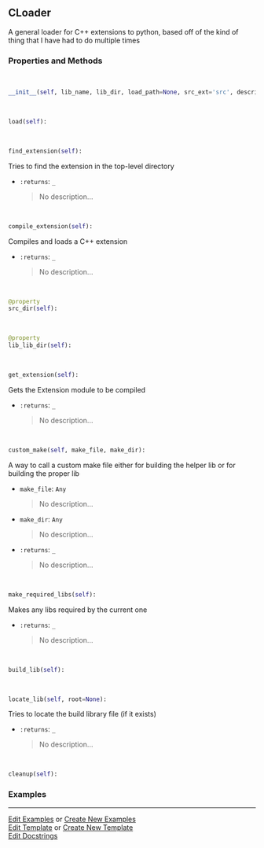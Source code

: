 ## <a id="McUtils.Extensions.CLoader.CLoader">CLoader</a>
A general loader for C++ extensions to python, based off of the kind of thing that I have had to do multiple times

### Properties and Methods
<a id="McUtils.Extensions.CLoader.CLoader.__init__" class="docs-object-method">&nbsp;</a>
```python
__init__(self, lib_name, lib_dir, load_path=None, src_ext='src', description='An extension module', version='1.0.0', include_dirs=None, runtime_dirs=None, linked_libs=None, macros=None, extra_link_args=None, extra_compile_args=None, extra_objects=None, source_files=None, build_script=None, requires_make=False, out_dir=None, cleanup_build=True): 
```

<a id="McUtils.Extensions.CLoader.CLoader.load" class="docs-object-method">&nbsp;</a>
```python
load(self): 
```

<a id="McUtils.Extensions.CLoader.CLoader.find_extension" class="docs-object-method">&nbsp;</a>
```python
find_extension(self): 
```
Tries to find the extension in the top-level directory
- `:returns`: `_`
    >No description...

<a id="McUtils.Extensions.CLoader.CLoader.compile_extension" class="docs-object-method">&nbsp;</a>
```python
compile_extension(self): 
```
Compiles and loads a C++ extension
- `:returns`: `_`
    >No description...

<a id="McUtils.Extensions.CLoader.CLoader.src_dir" class="docs-object-method">&nbsp;</a>
```python
@property
src_dir(self): 
```

<a id="McUtils.Extensions.CLoader.CLoader.lib_lib_dir" class="docs-object-method">&nbsp;</a>
```python
@property
lib_lib_dir(self): 
```

<a id="McUtils.Extensions.CLoader.CLoader.get_extension" class="docs-object-method">&nbsp;</a>
```python
get_extension(self): 
```
Gets the Extension module to be compiled
- `:returns`: `_`
    >No description...

<a id="McUtils.Extensions.CLoader.CLoader.custom_make" class="docs-object-method">&nbsp;</a>
```python
custom_make(self, make_file, make_dir): 
```
A way to call a custom make file either for building the helper lib or for building the proper lib
- `make_file`: `Any`
    >No description...
- `make_dir`: `Any`
    >No description...
- `:returns`: `_`
    >No description...

<a id="McUtils.Extensions.CLoader.CLoader.make_required_libs" class="docs-object-method">&nbsp;</a>
```python
make_required_libs(self): 
```
Makes any libs required by the current one
- `:returns`: `_`
    >No description...

<a id="McUtils.Extensions.CLoader.CLoader.build_lib" class="docs-object-method">&nbsp;</a>
```python
build_lib(self): 
```

<a id="McUtils.Extensions.CLoader.CLoader.locate_lib" class="docs-object-method">&nbsp;</a>
```python
locate_lib(self, root=None): 
```
Tries to locate the build library file (if it exists)
- `:returns`: `_`
    >No description...

<a id="McUtils.Extensions.CLoader.CLoader.cleanup" class="docs-object-method">&nbsp;</a>
```python
cleanup(self): 
```

### Examples




___

[Edit Examples](https://github.com/McCoyGroup/McUtils/edit/edit/ci/examples/ci/docs/McUtils/Extensions/CLoader/CLoader.md) or 
[Create New Examples](https://github.com/McCoyGroup/McUtils/new/edit/?filename=ci/examples/ci/docs/McUtils/Extensions/CLoader/CLoader.md) <br/>
[Edit Template](https://github.com/McCoyGroup/McUtils/edit/edit/ci/docs/ci/docs/McUtils/Extensions/CLoader/CLoader.md) or 
[Create New Template](https://github.com/McCoyGroup/McUtils/new/edit/?filename=ci/docs/templates/ci/docs/McUtils/Extensions/CLoader/CLoader.md) <br/>
[Edit Docstrings](https://github.com/McCoyGroup/McUtils/edit/edit/McUtils/Extensions/CLoader.py?message=Update%20Docs)
